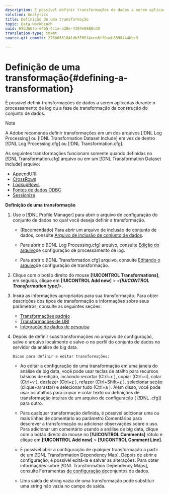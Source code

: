 ```yaml
---
description: É possível definir transformações de dados a serem aplicadas durante o processamento de log ou a fase de transformação da construção do conjunto de dados.
solution: Analytics
title: Definição de uma transformação
topic: Data workbench
uuid: 69dd667b-e465-4c1a-a20e-4384e8988cd0
translation-type: tm+mt
source-git-commit: 27600561841db3705f4eee6ff0aeb8890444bbc9

---
```



# Definição de uma transformação{#defining-a-transformation}

É possível definir transformações de dados a serem aplicadas durante o processamento de log ou a fase de transformação da construção do conjunto de dados.

>[!NOTE]
>
>A Adobe recomenda definir transformações em um dos arquivos [!DNL Log Processing] ou [!DNL Transformation Dataset Include] em vez de dentro [!DNL Log Processing.cfg] ou [!DNL Transformation.cfg].

As seguintes transformações funcionam somente quando definidas no [!DNL Transformation.cfg] arquivo ou em um [!DNL Transformation Dataset Include] arquivo:

* [](../../../home/c-dataset-const-proc/c-data-trans/c-transf-types/c-uri-transf/c-appenduri.md#concept-a0df05dd958645bf8219fc7b0b675ee4)AppendURII
* [CrossRows](../../../home/c-dataset-const-proc/c-data-trans/c-transf-types/c-standard-transf/c-crossrows.md#concept-fcace08804f54db397ed631cc13ff4f2)
* [LookupRows](../../../home/c-dataset-const-proc/c-data-trans/c-transf-types/c-standard-transf/c-lookuprows.md#concept-4bd9a1f13ee243e592a6a0008053134f)
* [Fontes de dados ODBC](../../../home/c-dataset-const-proc/c-log-proc-config-file/c-odbc-data-sources.md#concept-5f2cf635081d44beab826ef5ec8cf4e3)
* [Sessionize](../../../home/c-dataset-const-proc/c-data-trans/c-transf-types/c-standard-transf/c-sessionize.md#concept-b1af95c8cba34b248f86de883d914bc0)

**Definição de uma transformação**

1. Use o [!DNL Profile Manager] para abrir o arquivo de configuração do conjunto de dados no qual você deseja definir a transformação.

   * (Recomendado) Para abrir um arquivo de inclusão de conjunto de dados, consulte [Arquivo de inclusão de conjunto de dados](../../../home/c-dataset-const-proc/c-dataset-inc-files/c-abt-dataset-inc-files.md).
   * Para abrir o [!DNL Log Processing.cfg] arquivo, consulte [Edição do arquivo](../../../home/c-dataset-const-proc/c-log-proc-config-file/t-edit-log-proc-config-file.md#task-6a2fa1b735cb4eefad730f0a3a7858e5)de configuração de processamento de log.

   * Para abrir o [!DNL Transformation.cfg] arquivo, consulte [Editando o arquivo](../../../home/c-dataset-const-proc/c-trans-config-file/t-edit-trans-config-file.md#task-cfef4142c1bf4437a669d1fdc75cabbc)de configuração de transformação.

1. Clique com o botão direito do mouse **[!UICONTROL Transformations]**, em seguida, clique em **[!UICONTROL Add new]** > *&lt;**[!UICONTROL Transformation type]**>*.
1. Insira as informações apropriadas para sua transformação. Para obter descrições dos tipos de transformação e informações sobre seus parâmetros, consulte as seguintes seções:

   * [Transformações padrão](../../../home/c-dataset-const-proc/c-data-trans/c-transf-types/c-standard-transf/c-standard-transf.md#concept-25f4bdbf8fe74c4aaeb2fcd226243886)
   * [Transformações de URI](../../../home/c-dataset-const-proc/c-data-trans/c-transf-types/c-uri-transf/c-uri-transf.md#concept-2dfa0ffcd83d4fb69c1f42ad50dea125)
   * [Integração de dados de pesquisa](../../../home/c-dataset-const-proc/c-data-trans/c-int-lookup-data/c-int-lookup-data.md#concept-08ff70769a464f50ab14299a344f05c7)

1. Depois de definir suas transformações no arquivo de configuração, salve o arquivo localmente e salve-o no perfil do conjunto de dados no servidor da análise de big data.

       Dicas para definir e editar transformações:
   
   * Ao editar a configuração de uma transformação em uma janela do análise de big data, você pode usar teclas de atalho para recursos básicos de edição, incluindo recortar (Ctrl+x ), copiar (Ctrl+c), colar (Ctrl+v ), desfazer (Ctrl+z ), refazer (Ctrl+Shift+z ), selecionar seção (clique+arrastar) e selecionar tudo (Ctrl+a ). Além disso, você pode usar os atalhos para copiar e colar texto ou definições de transformação inteiras de um arquivo de configuração ( [!DNL .cfg]) para outro.
   * Para qualquer transformação definida, é possível adicionar uma ou mais linhas de comentário ao parâmetro Comentários para descrever a transformação ou adicionar observações sobre o uso. Para adicionar um comentário usando a análise de big data, clique com o botão direito do mouse no **[!UICONTROL Comments]** rótulo e clique em **[!UICONTROL Add new]** > **[!UICONTROL Comment Line]**.

   * É possível abrir a configuração de qualquer transformação a partir de um [!DNL Transformation Dependency Map]. Depois de abrir a configuração, é possível editá-la e salvar as alterações. Para obter informações sobre [!DNL Transformation Dependency Maps], consulte Ferramentas [de configuração de](../../../home/c-dataset-const-proc/c-dataset-config-tools/c-dataset-config-tools.md#concept-6e058b7691834cf79dcfd1573f78d4f5)conjuntos de dados.

   * Uma saída de string vazia de uma transformação pode substituir uma string não vazia no campo de saída.

